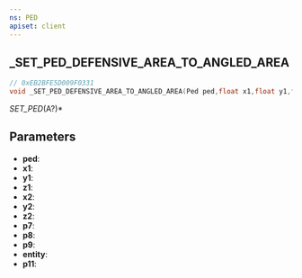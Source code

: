 ```yaml
---
ns: PED
apiset: client
---
```

## _SET_PED_DEFENSIVE_AREA_TO_ANGLED_AREA

```c
// 0xEB2BFE5D009F0331
void _SET_PED_DEFENSIVE_AREA_TO_ANGLED_AREA(Ped ped,float x1,float y1,float z1,float x2,float y2,float z2,Any p7,BOOL p8,BOOL p9,Entity entity,BOOL p11);
```

_SET_PED_(A?)*

## Parameters
* **ped**:
* **x1**:
* **y1**:
* **z1**:
* **x2**:
* **y2**:
* **z2**:
* **p7**:
* **p8**:
* **p9**:
* **entity**:
* **p11**: